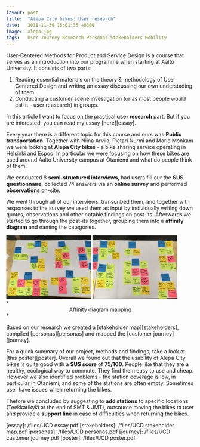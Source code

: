 ```yaml
---
layout: post
title:  "Alepa City bikes: User research"
date:   2018-11-30 15:01:35 +0300
image:  alepa.jpg
tags:   User Journey Research Personas Stakeholders Mobility
---
```

User-Centered Methods for Product and Service Design is a course that serves as an introduction into our programme when starting at Aalto University. It consists of two parts:

1. Reading essential materials on the theory & methodology of User Centered Design and writing an essay discussing our own understading of them.
2. Conducting a customer scene investigation (or as most people would call it - user reasearch) in groups.

In this article I want to focus on the practical **user research** part. But if you are interested, you can read my essay [here][essay].

Every year there is a different topic for this course and ours was **Public transportation**. Together with Niina Arvila, Pietari Nurmi and Marie Monkam we were looking at **Alepa City bikes** - a bike sharing service operating in Helsinki and Espoo. In particular we were focusing on how these bikes are used around Aalto University campus at Otaniemi and what do people think of them. 

We conducted 8 **semi-structured interviews**, had users fill our the **SUS questionnaire**, collected 74 answers via an **online survey** and performed **observations** on-site.

We went through all of our interviews, transcribed them, and together with responses to the survey we used them as input by individually writing down quotes, observations and other notable findings on post-its. Afterwards we started to go through the post-its together, grouping them into a **affinity diagram** and naming the categories.

<div class="wrapper">
<img src="/images/affinity2.jpg" class="align-center" width="45%"> <img src="/images/affinity1.jpg" class="align-center" width="45%">
</div>
*<center>Affinity diagram mapping</center>*

Based on our research we created a [stakeholder map][stakeholders], compiled [personas][personas] and mapped the [customer journey][journey].

For a quick summary of our project, methods and findings, take a look at [this poster][poster]. Overall we found out that the usability of Alepa City bikes is quite good with a **SUS score** of **75/100**. People like that they are a healthy, ecological way to commute. They find them easy to use and cheap. However we also identified problems - the station coverage is low, in particular in Otaniemi, and some of the stations are often empty. Sometimes user have issues when returning the bikes.

Thefore we concluded by suggesting to **add stations** to specific locations (Teekkarikylä at the end of SMT & JMT), outsource moving the bikes to user and provide a **support line** in case of difficulties when returning the bikes.

[essay]: /files/UCD essay.pdf
[stakeholders]: /files/UCD stakeholder map.pdf
[personas]: /files/UCD personas.pdf
[journey]: /files/UCD customer journey.pdf
[poster]: /files/UCD poster.pdf
